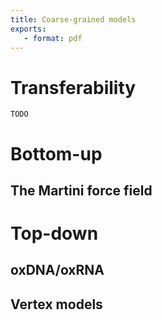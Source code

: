 ```yaml
---
title: Coarse-grained models
exports:
   - format: pdf
---
```


# Transferability

```{warning}
TODO
```

# Bottom-up

## The Martini force field

# Top-down

## oxDNA/oxRNA

## Vertex models
